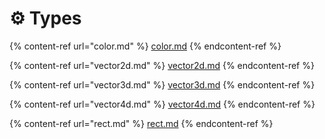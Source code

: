 # ⚙️ Types

{% content-ref url="color.md" %}
[color.md](color.md)
{% endcontent-ref %}

{% content-ref url="vector2d.md" %}
[vector2d.md](vector2d.md)
{% endcontent-ref %}

{% content-ref url="vector3d.md" %}
[vector3d.md](vector3d.md)
{% endcontent-ref %}

{% content-ref url="vector4d.md" %}
[vector4d.md](vector4d.md)
{% endcontent-ref %}

{% content-ref url="rect.md" %}
[rect.md](rect.md)
{% endcontent-ref %}
